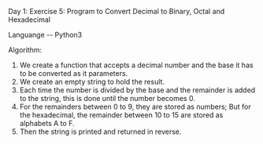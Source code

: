 Day 1:
Exercise 5:
Program to Convert Decimal to Binary, Octal and Hexadecimal

Languange -- Python3

Algorithm:
1. We create a function that accepts a decimal number and the base it has to be converted as it parameters.
2. We create an empty string to hold the result.
3. Each time the number is divided by the base and the remainder is added to the string, this is done until the number becomes 0.
4. For the remainders between 0 to 9, they are stored as numbers; But for the hexadecimal, the remainder between 10 to 15 are stored as alphabets A to F.
5. Then the string is printed and returned in reverse.
